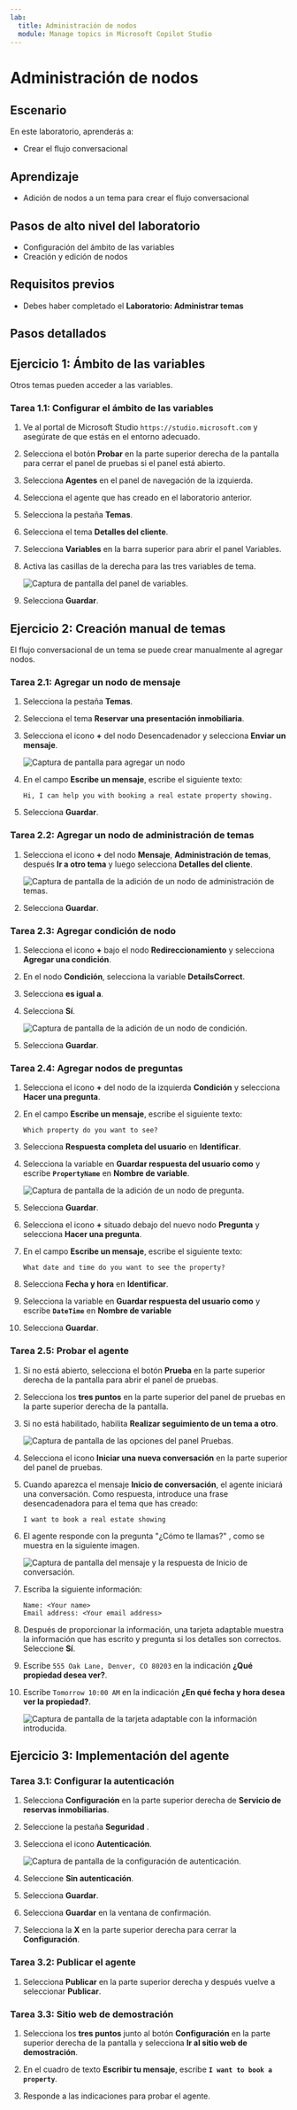 ```yaml
---
lab:
  title: Administración de nodos
  module: Manage topics in Microsoft Copilot Studio
---
```


# Administración de nodos

## Escenario

En este laboratorio, aprenderás a:

- Crear el flujo conversacional

## Aprendizaje

- Adición de nodos a un tema para crear el flujo conversacional

## Pasos de alto nivel del laboratorio

- Configuración del ámbito de las variables
- Creación y edición de nodos
  
## Requisitos previos

- Debes haber completado el **Laboratorio: Administrar temas**

## Pasos detallados

## Ejercicio 1: Ámbito de las variables

Otros temas pueden acceder a las variables.

### Tarea 1.1: Configurar el ámbito de las variables

1. Ve al portal de Microsoft Studio `https://studio.microsoft.com` y asegúrate de que estás en el entorno adecuado.

1. Selecciona el botón **Probar** en la parte superior derecha de la pantalla para cerrar el panel de pruebas si el panel está abierto.

1. Selecciona **Agentes** en el panel de navegación de la izquierda.

1. Selecciona el agente que has creado en el laboratorio anterior.

1. Selecciona la pestaña **Temas**.

1. Selecciona el tema **Detalles del cliente**.

1. Selecciona **Variables** en la barra superior para abrir el panel Variables.

1. Activa las casillas de la derecha para las tres variables de tema.

    ![Captura de pantalla del panel de variables.](../media/variables-pane.png)

1. Selecciona **Guardar**.

## Ejercicio 2: Creación manual de temas

El flujo conversacional de un tema se puede crear manualmente al agregar nodos.

### Tarea 2.1: Agregar un nodo de mensaje

1. Selecciona la pestaña **Temas**.

1. Selecciona el tema **Reservar una presentación inmobiliaria**.

1. Selecciona el icono **+** del nodo Desencadenador y selecciona **Enviar un mensaje**.

    ![Captura de pantalla para agregar un nodo](../media/add-node.png)

1. En el campo **Escribe un mensaje**, escribe el siguiente texto:

    `Hi, I can help you with booking a real estate property showing.`

1. Selecciona **Guardar**.

### Tarea 2.2: Agregar un nodo de administración de temas

1. Selecciona el icono **+** del nodo **Mensaje**, **Administración de temas**, después **Ir a otro tema** y luego selecciona **Detalles del cliente**.

    ![Captura de pantalla de la adición de un nodo de administración de temas.](../media/topic-management-node.png)

1. Selecciona **Guardar**.

### Tarea 2.3: Agregar condición de nodo

1. Selecciona el icono **+** bajo el nodo **Redireccionamiento** y selecciona **Agregar una condición**.

1. En el nodo **Condición**, selecciona la variable **DetailsCorrect**.

1. Selecciona **es igual a**.

1. Selecciona **Sí**.

    ![Captura de pantalla de la adición de un nodo de condición.](../media/condition-node.png)

1. Selecciona **Guardar**.

### Tarea 2.4: Agregar nodos de preguntas

1. Selecciona el icono **+** del nodo de la izquierda **Condición** y selecciona **Hacer una pregunta**.

1. En el campo **Escribe un mensaje**, escribe el siguiente texto:

    `Which property do you want to see?`

1. Selecciona **Respuesta completa del usuario** en **Identificar**.

1. Selecciona la variable en **Guardar respuesta del usuario como** y escribe **`PropertyName`** en **Nombre de variable**.

    ![Captura de pantalla de la adición de un nodo de pregunta.](../media/question-node-2.png)

1. Selecciona **Guardar**.

1. Selecciona el icono **+** situado debajo del nuevo nodo **Pregunta** y selecciona **Hacer una pregunta**.

1. En el campo **Escribe un mensaje**, escribe el siguiente texto:

    `What date and time do you want to see the property?`

1. Selecciona **Fecha y hora** en **Identificar**.

1. Selecciona la variable en **Guardar respuesta del usuario como** y escribe **`DateTime`** en **Nombre de variable**

1. Selecciona **Guardar**.

### Tarea 2.5: Probar el agente

1. Si no está abierto, selecciona el botón **Prueba** en la parte superior derecha de la pantalla para abrir el panel de pruebas.

1. Selecciona los **tres puntos** en la parte superior del panel de pruebas en la parte superior derecha de la pantalla.

1. Si no está habilitado, habilita **Realizar seguimiento de un tema a otro**.

    ![Captura de pantalla de las opciones del panel Pruebas.](../media/test-pane-options.png)

1. Selecciona el icono **Iniciar una nueva conversación** en la parte superior del panel de pruebas.

1. Cuando aparezca el mensaje **Inicio de conversación**, el agente iniciará una conversación. Como respuesta, introduce una frase desencadenadora para el tema que has creado:

    `I want to book a real estate showing`

1. El agente responde con la pregunta "¿Cómo te llamas?" , como se muestra en la siguiente imagen.

    ![Captura de pantalla del mensaje y la respuesta de Inicio de conversación.](../media/conversation-start-message.png)

1. Escriba la siguiente información:

    ```
    Name: <Your name>
    Email address: <Your email address>
    ```

1. Después de proporcionar la información, una tarjeta adaptable muestra la información que has escrito y pregunta si los detalles son correctos. Seleccione **Sí**.

1. Escribe `555 Oak Lane, Denver, CO 80203` en la indicación **¿Qué propiedad desea ver?**.

1. Escribe `Tomorrow 10:00 AM` en la indicación **¿En qué fecha y hora desea ver la propiedad?**.

    ![Captura de pantalla de la tarjeta adaptable con la información introducida.](../media/adaptive-card-information.png)

## Ejercicio 3: Implementación del agente

### Tarea 3.1: Configurar la autenticación

1. Selecciona **Configuración** en la parte superior derecha de **Servicio de reservas inmobiliarias**.

1. Seleccione la pestaña **Seguridad** .

1. Selecciona el icono **Autenticación**.

    ![Captura de pantalla de la configuración de autenticación.](../media/configure-authentication.png)

1. Seleccione **Sin autenticación**.

1. Selecciona **Guardar**.

1. Selecciona **Guardar** en la ventana de confirmación.

1. Selecciona la **X** en la parte superior derecha para cerrar la **Configuración**.

### Tarea 3.2: Publicar el agente

1. Selecciona **Publicar** en la parte superior derecha y después vuelve a seleccionar **Publicar**.

### Tarea 3.3: Sitio web de demostración

1. Selecciona los **tres puntos** junto al botón **Configuración** en la parte superior derecha de la pantalla y selecciona **Ir al sitio web de demostración**.

1. En el cuadro de texto **Escribir tu mensaje**, escribe **`I want to book a property`**.

1. Responde a las indicaciones para probar el agente.
